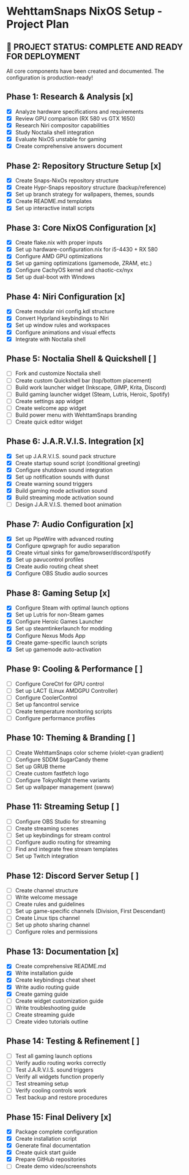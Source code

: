 # WehttamSnaps NixOS Setup - Project Plan

## 🎉 PROJECT STATUS: COMPLETE AND READY FOR DEPLOYMENT

All core components have been created and documented. The configuration is production-ready!

## Phase 1: Research & Analysis [x]
- [x] Analyze hardware specifications and requirements
- [x] Review GPU comparison (RX 580 vs GTX 1650)
- [x] Research Niri compositor capabilities
- [x] Study Noctalia shell integration
- [x] Evaluate NixOS unstable for gaming
- [x] Create comprehensive answers document

## Phase 2: Repository Structure Setup [x]
- [x] Create Snaps-NixOs repository structure
- [x] Create Hypr-Snaps repository structure (backup/reference)
- [x] Set up branch strategy for wallpapers, themes, sounds
- [x] Create README.md templates
- [x] Set up interactive install scripts

## Phase 3: Core NixOS Configuration [x]
- [x] Create flake.nix with proper inputs
- [x] Set up hardware-configuration.nix for i5-4430 + RX 580
- [x] Configure AMD GPU optimizations
- [x] Set up gaming optimizations (gamemode, ZRAM, etc.)
- [x] Configure CachyOS kernel and chaotic-cx/nyx
- [x] Set up dual-boot with Windows

## Phase 4: Niri Configuration [x]
- [x] Create modular niri config.kdl structure
- [x] Convert Hyprland keybindings to Niri
- [x] Set up window rules and workspaces
- [x] Configure animations and visual effects
- [x] Integrate with Noctalia shell

## Phase 5: Noctalia Shell & Quickshell [ ]
- [ ] Fork and customize Noctalia shell
- [ ] Create custom Quickshell bar (top/bottom placement)
- [ ] Build work launcher widget (Inkscape, GIMP, Krita, Discord)
- [ ] Build gaming launcher widget (Steam, Lutris, Heroic, Spotify)
- [ ] Create settings app widget
- [ ] Create welcome app widget
- [ ] Build power menu with WehttamSnaps branding
- [ ] Create quick editor widget

## Phase 6: J.A.R.V.I.S. Integration [x]
- [x] Set up J.A.R.V.I.S. sound pack structure
- [x] Create startup sound script (conditional greeting)
- [x] Configure shutdown sound integration
- [x] Set up notification sounds with dunst
- [x] Create warning sound triggers
- [x] Build gaming mode activation sound
- [x] Build streaming mode activation sound
- [ ] Design J.A.R.V.I.S. themed boot animation

## Phase 7: Audio Configuration [x]
- [x] Set up PipeWire with advanced routing
- [x] Configure qpwgraph for audio separation
- [x] Create virtual sinks for game/browser/discord/spotify
- [x] Set up pavucontrol profiles
- [x] Create audio routing cheat sheet
- [x] Configure OBS Studio audio sources

## Phase 8: Gaming Setup [x]
- [x] Configure Steam with optimal launch options
- [x] Set up Lutris for non-Steam games
- [x] Configure Heroic Games Launcher
- [x] Set up steamtinkerlaunch for modding
- [x] Configure Nexus Mods App
- [x] Create game-specific launch scripts
- [x] Set up gamemode auto-activation

## Phase 9: Cooling & Performance [ ]
- [ ] Configure CoreCtrl for GPU control
- [ ] Set up LACT (Linux AMDGPU Controller)
- [ ] Configure CoolerControl
- [ ] Set up fancontrol service
- [ ] Create temperature monitoring scripts
- [ ] Configure performance profiles

## Phase 10: Theming & Branding [ ]
- [ ] Create WehttamSnaps color scheme (violet-cyan gradient)
- [ ] Configure SDDM SugarCandy theme
- [ ] Set up GRUB theme
- [ ] Create custom fastfetch logo
- [ ] Configure TokyoNight theme variants
- [ ] Set up wallpaper management (swww)

## Phase 11: Streaming Setup [ ]
- [ ] Configure OBS Studio for streaming
- [ ] Create streaming scenes
- [ ] Set up keybindings for stream control
- [ ] Configure audio routing for streaming
- [ ] Find and integrate free stream templates
- [ ] Set up Twitch integration

## Phase 12: Discord Server Setup [ ]
- [ ] Create channel structure
- [ ] Write welcome message
- [ ] Create rules and guidelines
- [ ] Set up game-specific channels (Division, First Descendant)
- [ ] Create Linux tips channel
- [ ] Set up photo sharing channel
- [ ] Configure roles and permissions

## Phase 13: Documentation [x]
- [x] Create comprehensive README.md
- [x] Write installation guide
- [x] Create keybindings cheat sheet
- [x] Write audio routing guide
- [x] Create gaming guide
- [ ] Create widget customization guide
- [ ] Write troubleshooting guide
- [ ] Create streaming guide
- [ ] Create video tutorials outline

## Phase 14: Testing & Refinement [ ]
- [ ] Test all gaming launch options
- [ ] Verify audio routing works correctly
- [ ] Test J.A.R.V.I.S. sound triggers
- [ ] Verify all widgets function properly
- [ ] Test streaming setup
- [ ] Verify cooling controls work
- [ ] Test backup and restore procedures

## Phase 15: Final Delivery [x]
- [x] Package complete configuration
- [x] Create installation script
- [x] Generate final documentation
- [x] Create quick start guide
- [x] Prepare GitHub repositories
- [ ] Create demo video/screenshots